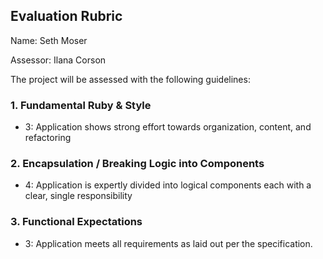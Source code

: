 ## Evaluation Rubric

Name: Seth Moser

Assessor: Ilana Corson

The project will be assessed with the following guidelines:

### 1. Fundamental Ruby & Style

* 3:  Application shows strong effort towards organization, content, and refactoring

### 2. Encapsulation / Breaking Logic into Components

* 4: Application is expertly divided into logical components each with a clear, single responsibility

### 3. Functional Expectations

* 3: Application meets all requirements as laid out per the specification.
